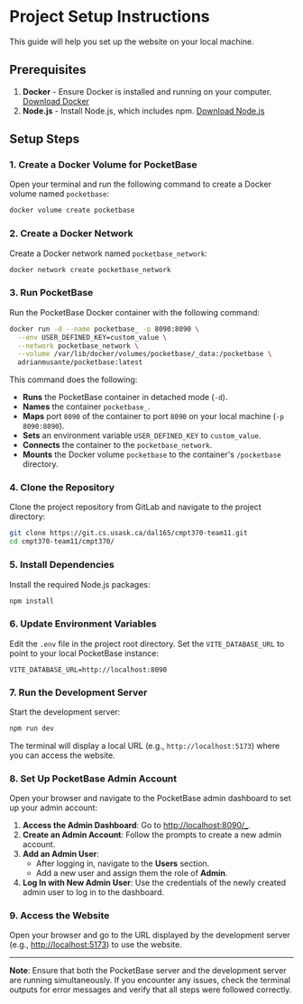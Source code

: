 # Project Setup Instructions

This guide will help you set up the website on your local machine.

## Prerequisites

1. **Docker** - Ensure Docker is installed and running on your computer. [Download Docker](https://www.docker.com/products/docker-desktop)
2. **Node.js** - Install Node.js, which includes npm. [Download Node.js](https://nodejs.org/en/download/)

## Setup Steps

### 1. Create a Docker Volume for PocketBase

Open your terminal and run the following command to create a Docker volume named `pocketbase`:

```sh
docker volume create pocketbase
```

### 2. Create a Docker Network

Create a Docker network named `pocketbase_network`:

```sh
docker network create pocketbase_network
```

### 3. Run PocketBase

Run the PocketBase Docker container with the following command:

```sh
docker run -d --name pocketbase_ -p 8090:8090 \
  --env USER_DEFINED_KEY=custom_value \
  --network pocketbase_network \
  --volume /var/lib/docker/volumes/pocketbase/_data:/pocketbase \
  adrianmusante/pocketbase:latest
```

This command does the following:

- **Runs** the PocketBase container in detached mode (`-d`).
- **Names** the container `pocketbase_`.
- **Maps** port `8090` of the container to port `8090` on your local machine (`-p 8090:8090`).
- **Sets** an environment variable `USER_DEFINED_KEY` to `custom_value`.
- **Connects** the container to the `pocketbase_network`.
- **Mounts** the Docker volume `pocketbase` to the container's `/pocketbase` directory.

### 4. Clone the Repository

Clone the project repository from GitLab and navigate to the project directory:

```sh
git clone https://git.cs.usask.ca/dal165/cmpt370-team11.git
cd cmpt370-team11/cmpt370/
```

### 5. Install Dependencies

Install the required Node.js packages:

```sh
npm install
```

### 6. Update Environment Variables

Edit the `.env` file in the project root directory. Set the `VITE_DATABASE_URL` to point to your local PocketBase instance:

```env
VITE_DATABASE_URL=http://localhost:8090
```

### 7. Run the Development Server

Start the development server:

```sh
npm run dev
```

The terminal will display a local URL (e.g., `http://localhost:5173`) where you can access the website.

### 8. Set Up PocketBase Admin Account

Open your browser and navigate to the PocketBase admin dashboard to set up your admin account:

1. **Access the Admin Dashboard**: Go to [http://localhost:8090/_](http://localhost:8090/_).
2. **Create an Admin Account**: Follow the prompts to create a new admin account.
3. **Add an Admin User**:
   - After logging in, navigate to the **Users** section.
   - Add a new user and assign them the role of **Admin**.
4. **Log In with New Admin User**: Use the credentials of the newly created admin user to log in to the dashboard.

### 9. Access the Website

Open your browser and go to the URL displayed by the development server (e.g., [http://localhost:5173](http://localhost:5173)) to use the website.

---

**Note**: Ensure that both the PocketBase server and the development server are running simultaneously. If you encounter any issues, check the terminal outputs for error messages and verify that all steps were followed correctly.